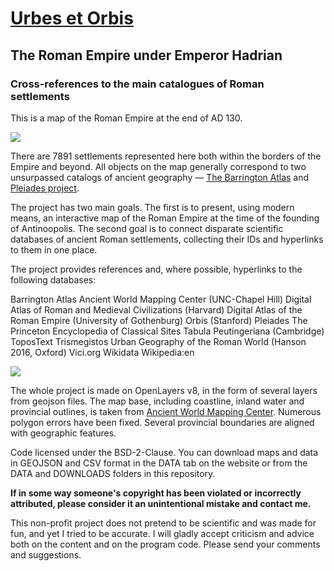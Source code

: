 # [Urbes et Orbis](https://urbesetorbis.com/)
## The Roman Empire under Emperor Hadrian
### Cross-references to the main catalogues of Roman settlements
 
This is a map of the Roman Empire at the end of AD 130. 

![](https://urbesetorbis.com/misc/urbesetorbisscreen1.png)

There are 7891 settlements represented here both within the borders of the Empire and beyond. All objects on the map generally correspond to two unsurpassed catalogs of ancient geography — [The Barrington Atlas](https://web.archive.org/web/20100530180105/http://www.unc.edu/awmc/batlas.html) and [Pleiades project](https://pleiades.stoa.org/).
 
The project has two main goals. The first is to present, using modern means, an interactive map of the Roman Empire at the time of the founding of Antinoopolis. The second goal is to connect disparate scientific databases of ancient Roman settlements, collecting their IDs and hyperlinks to them in one place.

The project provides references and, where possible, hyperlinks to the following databases:

Barrington Atlas
Ancient World Mapping Center (UNC-Chapel Hill)
Digital Atlas of Roman and Medieval Civilizations (Harvard)
Digital Atlas of the Roman Empire (University of Gothenburg)
Orbis (Stanford)
Pleiades
The Princeton Encyclopedia of Classical Sites
Tabula Peutingeriana (Cambridge)
ToposText
Trismegistos
Urban Geography of the Roman World (Hanson 2016, Oxford)
Vici.org
Wikidata
Wikipedia:en

![](https://urbesetorbis.com/misc/urbesetorbisscreen2.png)

The whole project is made on OpenLayers v8, in the form of several layers from geojson files. The map base, including coastline, inland water and provincial outlines, is taken from [Ancient World Mapping Center](http://awmc.unc.edu/awmc/map_data/). Numerous polygon errors have been fixed. Several provincial boundaries are aligned with geographic features.

Code licensed under the BSD-2-Clause. You can download maps and data in GEOJSON and CSV format in the DATA tab on the website or from the DATA and DOWNLOADS folders in this repository.

**If in some way someone's copyright has been violated or incorrectly attributed, please consider it an unintentional mistake and contact me.**

This non-profit project does not pretend to be scientific and was made for fun, and yet I tried to be accurate. I will gladly accept criticism and advice both on the content and on the program code. Please send your comments and suggestions.